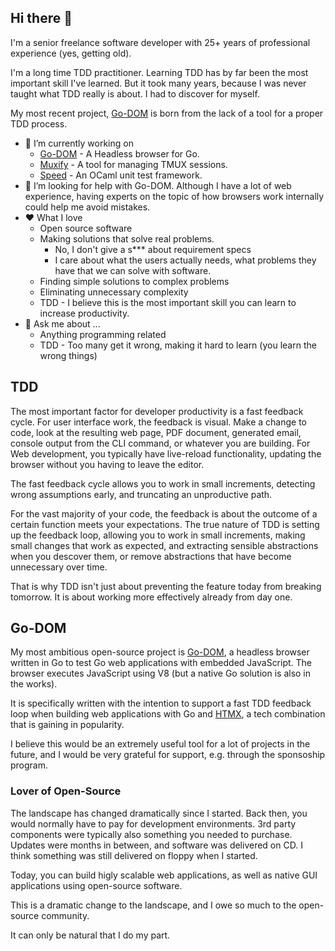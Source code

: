 ## Hi there 👋

I'm a senior freelance software developer with 25+ years of professional experience (yes, getting old).

I'm a long time TDD practitioner. Learning TDD has by far been the most important skill I've learned. But it took many years, because I was never taught what TDD really is about. I had to discover for myself.

My most recent project, [Go-DOM](https://github.com/stroiman/go-dom) is born from the lack of a tool for a proper TDD process.

- 🔭 I’m currently working on
  - [Go-DOM](https://github.com/stroiman/go-dom) - A Headless browser for Go.
  - [Muxify](https://github.com/stroiman/muxify) - A tool for managing TMUX sessions.
  - [Speed](https://github.com/stroiman/opam-speed) - An OCaml unit test framework.
- 🤔 I’m looking for help with Go-DOM. Although I have a lot of web experience, having experts on the topic of how browsers work internally could help me avoid mistakes.
- ❤️ What I love
  - Open source software
  - Making solutions that solve real problems.
    - No, I don't give a s*** about requirement specs
    - I care about what the users actually needs, what problems they have that we can solve with software.
  - Finding simple solutions to complex problems
  - Eliminating unnecessary complexity
  - TDD - I believe this is the most important skill you can learn to increase productivity.
- 💬 Ask me about ...
  - Anything programming related
  - TDD - Too many get it wrong, making it hard to learn (you learn the wrong things)

## TDD

The most important factor for developer productivity is a fast feedback cycle. For user interface work, the feedback is visual. Make a change to code, look at the resulting web page, PDF document, generated email, console output from the CLI command, or whatever you are building. For Web development, you typically have live-reload functionality, updating the browser without you having to leave the editor.

The fast feedback cycle allows you to work in small increments, detecting wrong assumptions early, and truncating an unproductive path.

For the vast majority of your code, the feedback is about the outcome of a certain function meets your expectations. The true nature of TDD is setting up the feedback loop, allowing you to work in small increments, making small changes that work as expected, and extracting sensible abstractions when you descover them, or remove abstractions that have become unnecessary over time.

That is why TDD isn't just about preventing the feature today from breaking tomorrow. It is about working more effectively already from day one. 

## Go-DOM

My most ambitious open-source project is [Go-DOM](https://github.com/stroiman/go-dom), a headless browser written in Go to test Go web applications with embedded JavaScript. The browser executes JavaScript using V8 (but a native Go solution is also in the works).

It is specifically written with the intention to support a fast TDD feedback loop when building web applications with Go and [HTMX](https://htmx.org/), a tech combination that is gaining in popularity.

I believe this would be an extremely useful tool for a lot of projects in the future, and I would be very grateful for support, e.g. through the sponsoship program.

### Lover of Open-Source

The landscape has changed dramatically since I started. Back then, you would normally have to pay for development environments. 3rd party components were typically also something you needed to purchase. Updates were months in between, and software was delivered on CD. I think something was still delivered on floppy when I started.

Today, you can build higly scalable web applications, as well as native GUI applications using open-source software.

This is a dramatic change to the landscape, and I owe so much to the open-source community.

It can only be natural that I do my part.

<!--
**stroiman/stroiman** is a ✨ _special_ ✨ repository because its `README.md` (this file) appears on your GitHub profile.

Here are some ideas to get you started:

- 🔭 I’m currently working on ...
- 🌱 I’m currently learning ...
- 👯 I’m looking to collaborate on ...
- 🤔 I’m looking for help with ...
- 💬 Ask me about ...
- 📫 How to reach me: ...
- 😄 Pronouns: ...
- ⚡ Fun fact: ...
-->
